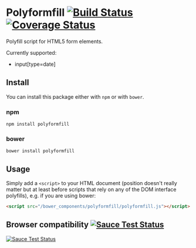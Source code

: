 Polyformfill [![Build Status](https://api.travis-ci.org/ceesgeene/polyformfill.svg?branch=develop)](https://travis-ci.org/ceesgeene/polyformfill) [![Coverage Status](https://img.shields.io/coveralls/ceesgeene/polyformfill.svg)](https://coveralls.io/r/ceesgeene/polyformfill)
==============

Polyfill script for HTML5 form elements.

Currently supported:

 * input[type=date]

Install
-------

You can install this package either with `npm` or with `bower`.

### npm

```shell
npm install polyformfill
```

### bower

```shell
bower install polyformfill
```

Usage
-----

Simply add a `<script>` to your HTML document (position doesn't really matter but at least before scripts that
rely on any of the DOM interface polyfills), e.g. if you are using bower:

```html
<script src="/bower_components/polyformfill/polyformfill.js"></script>
```

Browser compatibility [![Sauce Test Status](https://saucelabs.com/buildstatus/polyformfill)](https://saucelabs.com/u/polyformfill)
-----------------------

[![Sauce Test Status](https://saucelabs.com/browser-matrix/polyformfill.svg)](https://saucelabs.com/u/polyformfill)
